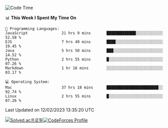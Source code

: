 
<!--START_SECTION:waka-->
![Code Time](http://img.shields.io/badge/Code%20Time-2%2C499%20hrs%2034%20mins-blue)

📊 **This Week I Spent My Time On** 

```text
💬 Programming Languages: 
JavaScript               21 hrs 9 mins       █████████████░░░░░░░░░░░░   52.58 % 
EJS                      7 hrs 49 mins       ████░░░░░░░░░░░░░░░░░░░░░   19.45 % 
Java                     5 hrs 50 mins       ███░░░░░░░░░░░░░░░░░░░░░░   14.52 % 
Python                   2 hrs 55 mins       █░░░░░░░░░░░░░░░░░░░░░░░░   07.26 % 
Markdown                 1 hr 16 mins        ░░░░░░░░░░░░░░░░░░░░░░░░░   03.17 % 

💻 Operating System: 
Mac                      37 hrs 18 mins      ███████████████████████░░   92.74 % 
Linux                    2 hrs 55 mins       █░░░░░░░░░░░░░░░░░░░░░░░░   07.26 % 

```


 Last Updated on 12/02/2023 13:35:20 UTC
<!--END_SECTION:waka-->
[![Solved.ac프로필](http://mazassumnida.wtf/api/generate_badge?boj=hckim96)](https://solved.ac/hckim96)[![CodeForces Profile](https://cf.leed.at?id=hckim96)](https://codeforces.com/profile/hckim96)
